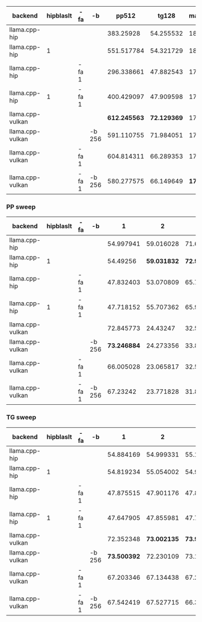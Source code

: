| backend          | hipblaslt   | -fa   | -b     | pp512          | tg128         | max_mem   |
|------------------|-------------|-------|--------|----------------|---------------|-----------|
| llama.cpp-hip    |             |       |        | 383.25928      | 54.255532     | 18256     |
| llama.cpp-hip    | 1           |       |        | 551.517784     | 54.321729     | 18291     |
| llama.cpp-hip    |             | -fa 1 |        | 296.338661     | 47.882543     | 17709     |
| llama.cpp-hip    | 1           | -fa 1 |        | 400.429097     | 47.909598     | 17741     |
| llama.cpp-vulkan |             |       |        | **612.245563** | **72.129369** | 17727     |
| llama.cpp-vulkan |             |       | -b 256 | 591.110755     | 71.984051     | 17569     |
| llama.cpp-vulkan |             | -fa 1 |        | 604.814311     | 66.289353     | 17701     |
| llama.cpp-vulkan |             | -fa 1 | -b 256 | 580.277575     | 66.149649     | **17543** |


### PP sweep


| backend          | hipblaslt   | -fa   | -b     | 1             | 2             | 4             | 8             | 16             | 32             | 64             | 128            | 256           | 512            | 1024           | 2048         | 4096           |
|------------------|-------------|-------|--------|---------------|---------------|---------------|---------------|----------------|----------------|----------------|----------------|---------------|----------------|----------------|--------------|----------------|
| llama.cpp-hip    |             |       |        | 54.997941     | 59.016028     | 71.657177     | **62.796211** | **100.853439** | **163.146159** | 216.92557      | 276.194041     | 342.695729    | 383.25928      | 363.940875     | 334.173426   | 290.737255     |
| llama.cpp-hip    | 1           |       |        | 54.49256      | **59.031832** | **72.992366** | 46.872856     | 78.128944      | 131.411309     | 205.598037     | 310.04633      | 437.212874    | 551.517784     | 513.071137     | 453.251394   | 379.068765     |
| llama.cpp-hip    |             | -fa 1 |        | 47.832403     | 53.070809     | 65.74026      | 59.681341     | 93.848352      | 150.086992     | 194.072195     | 244.827999     | 302.251087    | 296.338661     | 259.586376     | 206.90566    | 147.986584     |
| llama.cpp-hip    | 1           | -fa 1 |        | 47.718152     | 55.707362     | 65.938492     | 61.40721      | 94.71715       | 148.075403     | 210.463802     | 303.46965      | 399.759473    | 400.429097     | 337.78917      | 253.304621   | 169.63957      |
| llama.cpp-vulkan |             |       |        | 72.845773     | 24.43247      | 32.573641     | 49.925041     | 90.722721      | 159.190199     | 255.206383     | **424.925524** | **592.61997** | **612.245563** | 528.694769     | 476.690534   | 444.25717      |
| llama.cpp-vulkan |             |       | -b 256 | **73.246884** | 24.273356     | 33.845513     | 48.598389     | 89.941657      | 154.943623     | **262.273312** | 419.673524     | 586.98478     | 591.110755     | 569.975223     | 512.303838   | **453.713052** |
| llama.cpp-vulkan |             | -fa 1 |        | 66.005028     | 23.065817     | 32.526296     | 48.179045     | 90.255902      | 153.229993     | 259.597684     | 414.615444     | 574.512301    | 604.814311     | **584.531396** | **526.2247** | 447.30155      |
| llama.cpp-vulkan |             | -fa 1 | -b 256 | 67.23242      | 23.771828     | 31.849767     | 48.396356     | 91.123529      | 153.403675     | 249.976657     | 414.453282     | 580.246452    | 580.277575     | 549.039805     | 493.15487    | 420.186941     |


### TG sweep


| backend          | hipblaslt   | -fa   | -b     | 1             | 2             | 4            | 8             | 16           | 32            | 64            | 128           | 256           | 512           | 1024         | 2048          | 4096          |
|------------------|-------------|-------|--------|---------------|---------------|--------------|---------------|--------------|---------------|---------------|---------------|---------------|---------------|--------------|---------------|---------------|
| llama.cpp-hip    |             |       |        | 54.884169     | 54.999331     | 55.192862    | 55.028986     | 55.011337    | 55.135926     | 54.965424     | 54.255532     | 53.161683     | 50.84096      | 47.938179    | 43.221993     | 36.841941     |
| llama.cpp-hip    | 1           |       |        | 54.819234     | 55.054002     | 54.984187    | 55.02661      | 55.260184    | 55.022492     | 54.902158     | 54.321729     | 53.022818     | 50.724753     | 47.905499    | 43.191506     | 36.837793     |
| llama.cpp-hip    |             | -fa 1 |        | 47.875515     | 47.901176     | 47.890914    | 47.89019      | 47.913389    | 47.971793     | 47.962428     | 47.882543     | 47.889015     | 47.87279      | 46.860941    | 42.287472     | 35.078667     |
| llama.cpp-hip    | 1           | -fa 1 |        | 47.647905     | 47.855981     | 47.735401    | 47.91612      | 47.93682     | 47.976111     | 47.895506     | 47.909598     | 47.806431     | 47.760685     | 46.856998    | 42.236191     | 35.022014     |
| llama.cpp-vulkan |             |       |        | 72.352348     | **73.002135** | **73.93641** | **73.548775** | **73.58866** | 72.659721     | 72.472302     | **72.129369** | **71.168015** | **70.148847** | 67.511771    | 61.593722     | 55.943067     |
| llama.cpp-vulkan |             |       | -b 256 | **73.500392** | 72.230109     | 73.110736    | 73.483628     | 73.57911     | **72.988271** | **72.494667** | 71.984051     | 70.859429     | 70.039402     | **67.89286** | 61.705499     | 55.922564     |
| llama.cpp-vulkan |             | -fa 1 |        | 67.203346     | 67.134438     | 67.255477    | 67.26907      | 67.334916    | 66.667735     | 66.621411     | 66.289353     | 65.982983     | 65.479526     | 64.782732    | 61.908436     | **57.717809** |
| llama.cpp-vulkan |             | -fa 1 | -b 256 | 67.542419     | 67.527715     | 66.337408    | 67.470784     | 66.729231    | 66.748629     | 66.437869     | 66.149649     | 66.067605     | 65.665844     | 64.884702    | **62.169781** | 57.704988     |